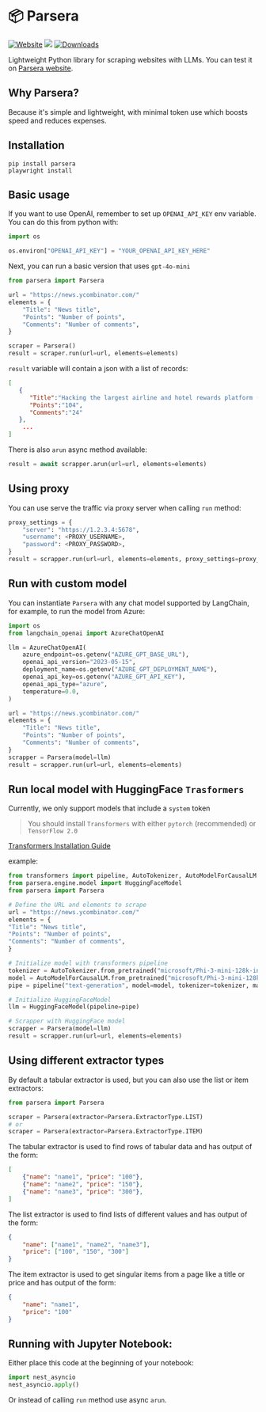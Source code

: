 # 📦 Parsera

[![Website](https://img.shields.io/badge/Site-parsera.org-blue?style=for-the-badge)](https://parsera.org)
[![](https://dcbadge.limes.pink/api/server/https://discord.gg/gYXwgQaT7p?compact=true)](https://discord.gg/gYXwgQaT7p)
[![Downloads](https://img.shields.io/pepy/dt/parsera?style=for-the-badge)](https://pepy.tech/project/parsera)

Lightweight Python library for scraping websites with LLMs. 
You can test it on [Parsera website](https://parsera.org).

## Why Parsera?
Because it's simple and lightweight, with minimal token use which boosts speed and reduces expenses.

## Installation

```shell
pip install parsera
playwright install
```

## Basic usage

If you want to use OpenAI, remember to set up `OPENAI_API_KEY` env variable.
You can do this from python with:
```python
import os

os.environ["OPENAI_API_KEY"] = "YOUR_OPENAI_API_KEY_HERE"
```

Next, you can run a basic version that uses `gpt-4o-mini`
```python
from parsera import Parsera

url = "https://news.ycombinator.com/"
elements = {
    "Title": "News title",
    "Points": "Number of points",
    "Comments": "Number of comments",
}

scraper = Parsera()
result = scraper.run(url=url, elements=elements)
```

`result` variable will contain a json with a list of records:
```json
[
   {
      "Title":"Hacking the largest airline and hotel rewards platform (2023)",
      "Points":"104",
      "Comments":"24"
   },
    ...
]
```

There is also `arun` async method available:
```python
result = await scrapper.arun(url=url, elements=elements)
```

## Using proxy
You can use serve the traffic via proxy server when calling `run` method:
```python
proxy_settings = {
    "server": "https://1.2.3.4:5678",
    "username": <PROXY_USERNAME>,
    "password": <PROXY_PASSWORD>,
}
result = scrapper.run(url=url, elements=elements, proxy_settings=proxy_settings)
```

## Run with custom model
You can instantiate `Parsera` with any chat model supported by LangChain, for example, to run the model from Azure:  
```python
import os
from langchain_openai import AzureChatOpenAI

llm = AzureChatOpenAI(
    azure_endpoint=os.getenv("AZURE_GPT_BASE_URL"),
    openai_api_version="2023-05-15",
    deployment_name=os.getenv("AZURE_GPT_DEPLOYMENT_NAME"),
    openai_api_key=os.getenv("AZURE_GPT_API_KEY"),
    openai_api_type="azure",
    temperature=0.0,
)

url = "https://news.ycombinator.com/"
elements = {
    "Title": "News title",
    "Points": "Number of points",
    "Comments": "Number of comments",
}
scrapper = Parsera(model=llm)
result = scrapper.run(url=url, elements=elements)
```

## Run local model with HuggingFace `Trasformers`
Currently, we only support models that include a `system` token

> You should install `Transformers` with either `pytorch` (recommended) or `TensorFlow 2.0`

[Transformers Installation Guide](https://huggingface.co/docs/transformers/en/installation)

example:
```python
from transformers import pipeline, AutoTokenizer, AutoModelForCausalLM
from parsera.engine.model import HuggingFaceModel
from parsera import Parsera

# Define the URL and elements to scrape
url = "https://news.ycombinator.com/"
elements = {
"Title": "News title",
"Points": "Number of points",
"Comments": "Number of comments",
}

# Initialize model with transformers pipeline
tokenizer = AutoTokenizer.from_pretrained("microsoft/Phi-3-mini-128k-instruct", trust_remote_code=True)
model = AutoModelForCausalLM.from_pretrained("microsoft/Phi-3-mini-128k-instruct", trust_remote_code=True)
pipe = pipeline("text-generation", model=model, tokenizer=tokenizer, max_new_tokens=5000)

# Initialize HuggingFaceModel
llm = HuggingFaceModel(pipeline=pipe)

# Scrapper with HuggingFace model
scrapper = Parsera(model=llm)
result = scrapper.run(url=url, elements=elements)
```

## Using different extractor types
By default a tabular extractor is used, but you can also use the list or item extractors:
```python
from parsera import Parsera

scraper = Parsera(extractor=Parsera.ExtractorType.LIST)
# or
scraper = Parsera(extractor=Parsera.ExtractorType.ITEM)
```

The tabular extractor is used to find rows of tabular data and has output of the form:
```json
[
    {"name": "name1", "price": "100"},
    {"name": "name2", "price": "150"},
    {"name": "name3", "price": "300"},
]
```

The list extractor is used to find lists of different values and has output of the form:
```json
{
    "name": ["name1", "name2", "name3"],
    "price": ["100", "150", "300"]
}
```

The item extractor is used to get singular items from a page like a title or price and has output of the form:
```json
{
    "name": "name1",
    "price": "100"
}
```

## Running with Jupyter Notebook:
Either place this code at the beginning of your notebook:
```python
import nest_asyncio
nest_asyncio.apply()
```

Or instead of calling `run` method use async `arun`.
